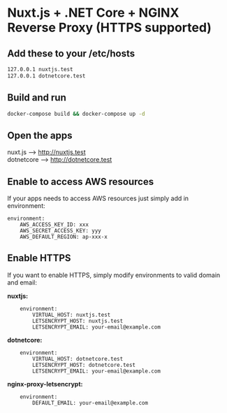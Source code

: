 # Nuxt.js + .NET Core + NGINX Reverse Proxy (HTTPS supported)


## Add these to your /etc/hosts

```sh
127.0.0.1 nuxtjs.test
127.0.0.1 dotnetcore.test
```

## Build and run

```sh
docker-compose build && docker-compose up -d
```

## Open the apps
nuxt.js --> http://nuxtjs.test \
dotnetcore --> http://dotnetcore.test

## Enable to access AWS resources
If your apps needs to access AWS resources just simply add in environment:
```
environment:
    AWS_ACCESS_KEY_ID: xxx
    AWS_SECRET_ACCESS_KEY: yyy
    AWS_DEFAULT_REGION: ap-xxx-x
```
## Enable HTTPS
If you want to enable HTTPS, simply modify environments to valid domain and email:

**nuxtjs:**
```
    environment:
        VIRTUAL_HOST: nuxtjs.test
        LETSENCRYPT_HOST: nuxtjs.test
        LETSENCRYPT_EMAIL: your-email@example.com
```

**dotnetcore:**
```
    environment:
        VIRTUAL_HOST: dotnetcore.test
        LETSENCRYPT_HOST: dotnetcore.test
        LETSENCRYPT_EMAIL: your-email@example.com
```
**nginx-proxy-letsencrypt:**
```
    environment:
        DEFAULT_EMAIL: your-email@example.com
```